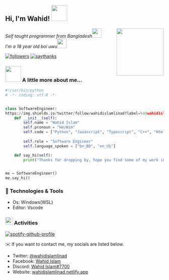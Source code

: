 <h2> Hi, I'm Wahid! <img src="https://media.giphy.com/media/mGcNjsfWAjY5AEZNw6/giphy.gif" width="50"></h2>
<a href="https://youtu.be/Vg3I4Ut9uXE"><img align='right' src="https://i.imgur.com/7UhqUae.png" width="150"></a>
<p><em>Self taught programmer from Bangladesh<img src="https://media.giphy.com/media/fYSnHlufseco8Fh93Z/giphy.gif" width="30"></br>I'm a 18 year old boi uwu<img src="https://media.giphy.com/media/WUlplcMpOCEmTGBtBW/giphy.gif" width="30"> 
</em></p>

[![followers](https://img.shields.io/github/followers/wahidislamlinad?logo=github)](https://github.com/wahidislamlinad)
[![saythanks](https://img.shields.io/badge/say-thanks-ff69b4.svg)](https://discordapp.com/users/697797379583115315/)
### <img src="https://media.giphy.com/media/VgCDAzcKvsR6OM0uWg/giphy.gif" width="50"> A little more about me...  
```python
#!/usr/bin/python
# -*- coding: utf-8 -*-


class SoftwareEngineer:
https://img.shields.io/twitter/follow/wahidislamlinad?label=%40wahidislamlinad&logo=Twitter&style=flat-square
    def __init__(self):
        self.name = "Wahid Islam"
        self.pronoun = "He/Him"
        self.code = ["Python", "Javascript", "Typescript", "C++", "Html", "CSS"]
        
        self.role = "Software Engineer"
        self.language_spoken = ["bn_BD", "en_US"]

    def say_hi(self):
        print("Thanks for dropping by, hope you find some of my work interesting.")


me = SoftwareEngineer()
me.say_hi()
```


### 🔧 Technologies & Tools

- Os: Windows(WSL)
- Editor: Vscode

### <image src="https://cdn.discordapp.com/emojis/915947633250537512.png?size=300" width="24"> Activities

[![spotify-github-profile](https://spotify-github-profile.vercel.app/api/view?uid=9wnylnys5ewok6a145o5mjml9&cover_image=true&theme=natemoo-re&bar_color=53b14f&bar_color_cover=true)](https://spotify-github-profile.vercel.app/api/view?uid=9wnylnys5ewok6a145o5mjml9&redirect=true)

<!-- [![spotify-github-profile](https://spotify-github-profile.vercel.app/api/view?uid=9wnylnys5ewok6a145o5mjml9&cover_image=true&theme=novatorem&bar_color_cover=true&bar_color=53b14f)](https://spotify-github-profile.vercel.app/api/view?uid=9wnylnys5ewok6a145o5mjml9&redirect=true) -->

:envelope: If you want to contact me, my socials are listed below.

* Twitter: [@wahidislamlinad](https://twitter.com/wahidislamlinad)
* Facebook: [Wahid Islam](https://facebook.com/wahidislamlinad)
* Discord: [Wahid Islam#7700](https://discordapp.com/users/697797379583115315/)
* Website: [wahidislamlinad.netlify.app](https://wahidislamlinad.netlify.app)

